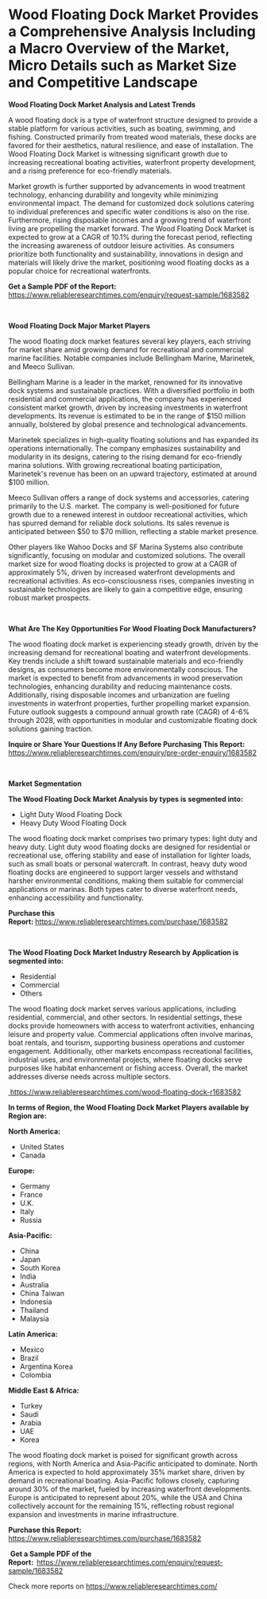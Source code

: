 <p><h1>Wood Floating Dock Market Provides a Comprehensive Analysis Including a Macro Overview of the Market, Micro Details such as Market Size and Competitive Landscape</h1></p><p><strong>Wood Floating Dock Market Analysis and Latest Trends</strong></p>
<p><p>A wood floating dock is a type of waterfront structure designed to provide a stable platform for various activities, such as boating, swimming, and fishing. Constructed primarily from treated wood materials, these docks are favored for their aesthetics, natural resilience, and ease of installation. The Wood Floating Dock Market is witnessing significant growth due to increasing recreational boating activities, waterfront property development, and a rising preference for eco-friendly materials.</p><p>Market growth is further supported by advancements in wood treatment technology, enhancing durability and longevity while minimizing environmental impact. The demand for customized dock solutions catering to individual preferences and specific water conditions is also on the rise. Furthermore, rising disposable incomes and a growing trend of waterfront living are propelling the market forward. The Wood Floating Dock Market is expected to grow at a CAGR of 10.1% during the forecast period, reflecting the increasing awareness of outdoor leisure activities. As consumers prioritize both functionality and sustainability, innovations in design and materials will likely drive the market, positioning wood floating docks as a popular choice for recreational waterfronts.</p></p>
<p><strong>Get a Sample PDF of the Report:&nbsp;</strong> <a href="https://www.reliableresearchtimes.com/enquiry/request-sample/1683582?utm_campaign=3260&utm_medium=2&utm_source=Github&utm_content=ia&utm_term=08042025&utm_id=wood-floating-dock">https://www.reliableresearchtimes.com/enquiry/request-sample/1683582</a></p>
<p>&nbsp;</p>
<p><strong>Wood Floating Dock Major Market Players</strong></p>
<p><p>The wood floating dock market features several key players, each striving for market share amid growing demand for recreational and commercial marine facilities. Notable companies include Bellingham Marine, Marinetek, and Meeco Sullivan. </p><p>Bellingham Marine is a leader in the market, renowned for its innovative dock systems and sustainable practices. With a diversified portfolio in both residential and commercial applications, the company has experienced consistent market growth, driven by increasing investments in waterfront developments. Its revenue is estimated to be in the range of $150 million annually, bolstered by global presence and technological advancements.</p><p>Marinetek specializes in high-quality floating solutions and has expanded its operations internationally. The company emphasizes sustainability and modularity in its designs, catering to the rising demand for eco-friendly marina solutions. With growing recreational boating participation, Marinetek's revenue has been on an upward trajectory, estimated at around $100 million.</p><p>Meeco Sullivan offers a range of dock systems and accessories, catering primarily to the U.S. market. The company is well-positioned for future growth due to a renewed interest in outdoor recreational activities, which has spurred demand for reliable dock solutions. Its sales revenue is anticipated between $50 to $70 million, reflecting a stable market presence.</p><p>Other players like Wahoo Docks and SF Marina Systems also contribute significantly, focusing on modular and customized solutions. The overall market size for wood floating docks is projected to grow at a CAGR of approximately 5%, driven by increased waterfront developments and recreational activities. As eco-consciousness rises, companies investing in sustainable technologies are likely to gain a competitive edge, ensuring robust market prospects.</p></p>
<p>&nbsp;</p>
<p><strong>What Are The Key Opportunities For Wood Floating Dock Manufacturers?</strong></p>
<p><p>The wood floating dock market is experiencing steady growth, driven by the increasing demand for recreational boating and waterfront developments. Key trends include a shift toward sustainable materials and eco-friendly designs, as consumers become more environmentally conscious. The market is expected to benefit from advancements in wood preservation technologies, enhancing durability and reducing maintenance costs. Additionally, rising disposable incomes and urbanization are fueling investments in waterfront properties, further propelling market expansion. Future outlook suggests a compound annual growth rate (CAGR) of 4-6% through 2028, with opportunities in modular and customizable floating dock solutions gaining traction.</p></p>
<p><strong>Inquire or Share Your Questions If Any Before Purchasing This Report:</strong> <a href="https://www.reliableresearchtimes.com/enquiry/pre-order-enquiry/1683582?utm_campaign=3260&utm_medium=2&utm_source=Github&utm_content=ia&utm_term=08042025&utm_id=wood-floating-dock">https://www.reliableresearchtimes.com/enquiry/pre-order-enquiry/1683582</a></p>
<p>&nbsp;</p>
<p><strong>Market Segmentation</strong></p>
<p><strong>The Wood Floating Dock Market Analysis by types is segmented into:</strong></p>
<p><ul><li>Light Duty Wood Floating Dock</li><li>Heavy Duty Wood Floating Dock</li></ul></p>
<p><p>The wood floating dock market comprises two primary types: light duty and heavy duty. Light duty wood floating docks are designed for residential or recreational use, offering stability and ease of installation for lighter loads, such as small boats or personal watercraft. In contrast, heavy duty wood floating docks are engineered to support larger vessels and withstand harsher environmental conditions, making them suitable for commercial applications or marinas. Both types cater to diverse waterfront needs, enhancing accessibility and functionality.</p></p>
<p><strong>Purchase this Report:&nbsp;</strong><a href="https://www.reliableresearchtimes.com/purchase/1683582?utm_campaign=3260&utm_medium=2&utm_source=Github&utm_content=ia&utm_term=08042025&utm_id=wood-floating-dock">https://www.reliableresearchtimes.com/purchase/1683582</a></p>
<p>&nbsp;</p>
<p><strong>The Wood Floating Dock Market Industry Research by Application is segmented into:</strong></p>
<p><ul><li>Residential</li><li>Commercial</li><li>Others</li></ul></p>
<p><p>The wood floating dock market serves various applications, including residential, commercial, and other sectors. In residential settings, these docks provide homeowners with access to waterfront activities, enhancing leisure and property value. Commercial applications often involve marinas, boat rentals, and tourism, supporting business operations and customer engagement. Additionally, other markets encompass recreational facilities, industrial uses, and environmental projects, where floating docks serve purposes like habitat enhancement or fishing access. Overall, the market addresses diverse needs across multiple sectors.</p></p>
<p><a href="https://www.reliableresearchtimes.com/wood-floating-dock-r1683582?utm_campaign=3260&utm_medium=2&utm_source=Github&utm_content=ia&utm_term=08042025&utm_id=wood-floating-dock">&nbsp;https://www.reliableresearchtimes.com/wood-floating-dock-r1683582</a></p>
<p><strong>In terms of Region, the Wood Floating Dock Market Players available by Region are:</strong></p>
<p>
    <p> <strong> North America: </strong>
        <ul>
            <li>United States</li>
            <li>Canada</li>
        </ul>
        </p> 
    <p> <strong> Europe: </strong>
        <ul>
            <li>Germany</li>
            <li>France</li>
            <li>U.K.</li>
            <li>Italy</li>
            <li>Russia</li>
        </ul>
        </p> 
    <p> <strong> Asia-Pacific: </strong>
        <ul>
            <li>China</li>
            <li>Japan</li>
            <li>South Korea</li>
            <li>India</li>
            <li>Australia</li>
            <li>China Taiwan</li>
            <li>Indonesia</li>
            <li>Thailand</li>
            <li>Malaysia</li>
        </ul>
        </p> 
    <p> <strong> Latin America: </strong>
        <ul>
            <li>Mexico</li>
            <li>Brazil</li>
            <li>Argentina Korea</li>
            <li>Colombia</li>
        </ul>
        </p> 
    <p> <strong> Middle East & Africa: </strong>
        <ul>
            <li>Turkey</li>
            <li>Saudi</li>
            <li>Arabia</li>
            <li>UAE</li>
            <li>Korea</li>
        </ul>
    </p>
    </p>
<p><p>The wood floating dock market is poised for significant growth across regions, with North America and Asia-Pacific anticipated to dominate. North America is expected to hold approximately 35% market share, driven by demand in recreational boating. Asia-Pacific follows closely, capturing around 30% of the market, fueled by increasing waterfront developments. Europe is anticipated to represent about 20%, while the USA and China collectively account for the remaining 15%, reflecting robust regional expansion and investments in marine infrastructure.</p></p>
<p><strong>Purchase this Report: </strong><a href="https://www.reliableresearchtimes.com/purchase/1683582?utm_campaign=3260&utm_medium=2&utm_source=Github&utm_content=ia&utm_term=08042025&utm_id=wood-floating-dock">https://www.reliableresearchtimes.com/purchase/1683582</a></p>
<p>&nbsp;<strong>Get a Sample PDF of the Report:&nbsp;&nbsp;</strong><a href="https://www.reliableresearchtimes.com/enquiry/request-sample/1683582?utm_campaign=3260&utm_medium=2&utm_source=Github&utm_content=ia&utm_term=08042025&utm_id=wood-floating-dock">https://www.reliableresearchtimes.com/enquiry/request-sample/1683582</a></p>
<p><strong></strong></p>
<p>Check more reports on <a href="https://www.reliableresearchtimes.com/?utm_campaign=3260&utm_medium=2&utm_source=Github&utm_content=ia&utm_term=08042025&utm_id=wood-floating-dock">https://www.reliableresearchtimes.com/</a></p>